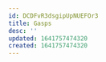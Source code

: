 ```yaml
---
id: DCDFvR3dsgipUpNUEFOr3
title: Gasps
desc: ''
updated: 1641757474320
created: 1641757474320
---
```


